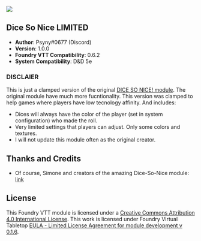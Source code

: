 ![](https://img.shields.io/badge/Foundry-v0.6.2-informational)
## Dice So Nice LIMITED

* **Author**: Psyny#0677  (Discord)
* **Version**: 1.0.0
* **Foundry VTT Compatibility**: 0.6.2
* **System Compatibility**: D&D 5e

### DISCLAIER

This is just a clamped version of the original [DICE SO NICE! module](https://gitlab.com/riccisi/foundryvtt-dice-so-nice). The original module have much more fucntionality.
This version was clamped to help games where players have low tecnology affinity. And includes:

- Dices will always have the color of the player (set in system configuration) who made the roll.
- Very limited settings that players can adjust. Only some colors and textures.
- I will not update this module often as the original creator. 

## Thanks and Credits
- Of course, Simone and creators of the amazing Dice-So-Nice module: [link](https://gitlab.com/riccisi/foundryvtt-dice-so-nice)

## License
This Foundry VTT module is licensed under a [Creative Commons Attribution 4.0 International License](http://creativecommons.org/licenses/by/4.0/).
This work is licensed under Foundry Virtual Tabletop [EULA - Limited License Agreement for module development v 0.1.6](http://foundryvtt.com/pages/license.html).

